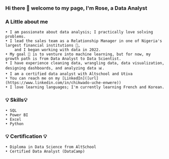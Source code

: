 ### Hi there 👋 welcome to my page, I'm Rose, a Data Analyst
<!--
**RoxieOma/RoxieOma** is a ✨ _special_ ✨ repository because its `README.md` (this file) appears on your GitHub profile.

Here are some ideas to get you started:
- I currently run a Tech Academy called Rizamy Technovate.
- I’m currently learning Cloud infrastructures.
- I’m looking to work in a data role. Currently, 
- Ask me about ...
- How to reach me: rose.enwere11@gmail.com or on LinkedIn. 
- Pronouns: it's she/her
- Fun fact: I love learning languages; I'm currently learning French and Korean. 
-->


### A Little about me 
    • I am passionate about data analysis; I practically love solving problems.
    • I lead the sales team as a Relationship Manager in one of Nigeria's largest financial institutions 🏦, 
        and I began working with data in 2022.
    • My goal 🎯 is to venture into machine learning, but for now, my growth path is from Data Analyst to Data Scientist.
    • I have experience cleaning data, wrangling data, data visualization, designing dashboards, and analyzing data 📊.
    • I am a certified data analyst with Altschool and Utiva
    • You can reach me on my [LinkedIn]([url](https://www.linkedin.com/in/chikwado-uche-enwere))
    • I love learning languages; I'm currently learning French and Korean. 
    

### 💡 Skills💡
    • SQL
    • Power BI 
    • Excel
    • Python
    
### 💡 Certification 💡
    • Diploma in Data Science from AltSchool
    • Certified Data Analyst (DataCamp)

